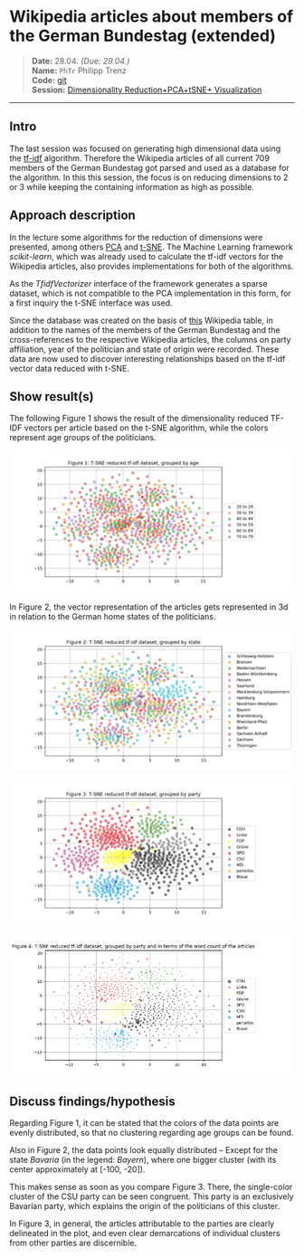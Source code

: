 # Wikipedia articles about members of the German Bundestag (extended)

> **Date:** 28.04. *(Due: 29.04.)*  
> **Name:** `PhTr` Philipp Trenz  
> **Code:** [git](https://github.com/philipptrenz/Text-Visualisation-in-Practice/tree/master/03_dimension_reduction)  
> **Session:** [Dimensionality Reduction+PCA+tSNE+ Visualization](../index)

----

## Intro

The last session was focused on generating high dimensional data using the [tf-idf](https://en.wikipedia.org/wiki/Tf–idf) algorithm. Therefore the Wikipedia articles of all current 709 members of the German Bundestag got parsed and used as a database for the algorithm. In this this session, the focus is on reducing dimensions to 2 or 3 while keeping the containing information as high as possible. 

## Approach description

In the lecture some algorithms for the reduction of dimensions were presented, among others [PCA](https://en.wikipedia.org/wiki/Principal_component_analysis) and [t-SNE](https://en.wikipedia.org/wiki/T-distributed_stochastic_neighbor_embedding). The Machine Learning framework _scikit-learn_, which was already used to calculate the tf-idf vectors for the Wikipedia articles, also provides implementations for both of the algorithms. 

As the _TfidfVectorizer_ interface of the framework generates a sparse dataset, which is not compatible to the PCA implementation in this form, for a first inquiry the t-SNE interface was used.

Since the database was created on the basis of [this](https://de.wikipedia.org/wiki/Liste_der_Mitglieder_des_Deutschen_Bundestages_(19._Wahlperiode)#Abgeordnete) Wikipedia table, in addition to the names of the members of the German Bundestag and the cross-references to the respective Wikipedia articles, the columns on party affiliation, year of the politician and state of origin were recorded. These data are now used to discover interesting relationships based on the tf-idf vector data reduced with t-SNE.

## Show result(s)

The following Figure 1 shows the result of the dimensionality reduced TF-IDF vectors per article based on the t-SNE algorithm, while the colors represent age groups of the politicians. 

![Figure 1](img/fig1_tsne_plot_per_age.png)

In Figure 2, the vector representation of the articles gets represented in 3d in relation to the German home states of the politicians.

![Figure 2](img/fig2_tsne_plot_per_state.png)

![Figure 3](img/fig3_tsne_plot_per_party.png)

![Figure 4](img/fig4_tsne_plot_per_party_with_article_size.png)

## Discuss findings/hypothesis

Regarding Figure 1, it can be stated that the colors of the data points are evenly distributed, so that no clustering regarding age groups can be found. 

Also in Figure 2, the data points look equally distributed – Except for the state _Bavaria_ (in the legend: _Bayern_), where one bigger cluster (with its center approximately at \[-100, -20\]). 

This makes sense as soon as you compare Figure 3. There, the single-color cluster of the CSU party can be seen congruent. This party is an exclusively Bavarian party, which explains the origin of the politicians of this cluster.

In Figure 3, in general, the articles attributable to the parties are clearly delineated in the plot, and even clear demarcations of individual clusters from other parties are discernible.
